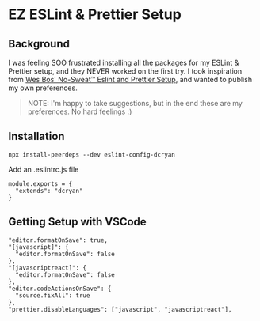 # EZ ESLint & Prettier Setup

## Background
I was feeling SOO frustrated installing all the packages for my ESLint & Prettier setup, and they NEVER worked on the first try.
I took inspiration from [Wes Bos' No-Sweat™ Eslint and Prettier Setup](https://github.com/wesbos/eslint-config-wesbos), and wanted
to publish my own preferences.

> NOTE: I'm happy to take suggestions, but in the end these are my preferences. No hard feelings :)


## Installation

```
npx install-peerdeps --dev eslint-config-dcryan
```

Add an .eslintrc.js file
```
module.exports = {
  "extends": "dcryan"
}
```

## Getting Setup with VSCode

```
"editor.formatOnSave": true,
"[javascript]": {
  "editor.formatOnSave": false
},
"[javascriptreact]": {
  "editor.formatOnSave": false
},
"editor.codeActionsOnSave": {
  "source.fixAll": true
},
"prettier.disableLanguages": ["javascript", "javascriptreact"],
```
